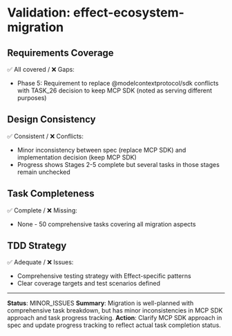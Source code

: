 # Validation: effect-ecosystem-migration

## Requirements Coverage
✅ All covered / ❌ Gaps:
- Phase 5: Requirement to replace @modelcontextprotocol/sdk conflicts with TASK_26 decision to keep MCP SDK (noted as serving different purposes)

## Design Consistency
✅ Consistent / ❌ Conflicts:
- Minor inconsistency between spec (replace MCP SDK) and implementation decision (keep MCP SDK)
- Progress shows Stages 2-5 complete but several tasks in those stages remain unchecked

## Task Completeness
✅ Complete / ❌ Missing:
- None - 50 comprehensive tasks covering all migration aspects

## TDD Strategy
✅ Adequate / ❌ Issues:
- Comprehensive testing strategy with Effect-specific patterns
- Clear coverage targets and test scenarios defined

---

**Status**: MINOR_ISSUES
**Summary**: Migration is well-planned with comprehensive task breakdown, but has minor inconsistencies in MCP SDK approach and task progress tracking.
**Action**: Clarify MCP SDK approach in spec and update progress tracking to reflect actual task completion status.